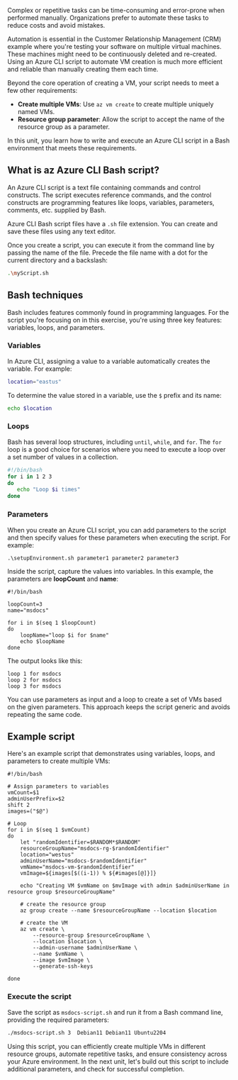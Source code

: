 <!-- markdownlint-disable MD041 -->

Complex or repetitive tasks can be time-consuming and error-prone when performed manually.
Organizations prefer to automate these tasks to reduce costs and avoid mistakes.

Automation is essential in the Customer Relationship Management (CRM) example where you're testing
your software on multiple virtual machines. These machines might need to be continuously deleted and
re-created. Using an Azure CLI script to automate VM creation is much more efficient and reliable
than manually creating them each time.

Beyond the core operation of creating a VM, your script needs to meet a few other requirements:

- **Create multiple VMs**: Use `az vm create` to create multiple uniquely named VMs.
- **Resource group parameter**: Allow the script to accept the name of the resource group as a parameter.

In this unit, you learn how to write and execute an Azure CLI script in a Bash environment that meets these
requirements.

## What is az Azure CLI Bash script?

An Azure CLI script is a text file containing commands and control constructs. The script
executes reference commands, and the control constructs are programming features like loops, variables,
parameters, comments, etc. supplied by Bash.

Azure CLI Bash script files have a `.sh` file extension. You can create and save these files using any
text editor.

Once you create a script, you can execute it from the command line by passing the name of
the file. Precede the file name with a dot for the current directory and a backslash:

```bash
.\myScript.sh
```

## Bash techniques

Bash includes features commonly found in programming languages. For the script you're focusing on in this exercise, you're using three key features: variables, loops, and parameters.

### Variables

In Azure CLI, assigning a value to a variable automatically creates the variable. For example:

```bash
location="eastus"
```

To determine the value stored in a variable, use the `$` prefix and its name:

```bash
echo $location
```

### Loops

Bash has several loop structures, including `until`, `while`, and `for`. The `for` loop is a good choice for scenarios where you need to execute a loop over a set number of values in a collection.

```bash
#!/bin/bash
for i in 1 2 3
do
   echo "Loop $i times"
done
```

### Parameters

When you create an Azure CLI script, you can add parameters to the script and then specify values
for these parameters when executing the script. For example:

```azurecli
.\setupEnvironment.sh parameter1 parameter2 parameter3
```

Inside the script, capture the values into variables. In this example, the parameters are
**loopCount** and **name**:

```azurecli
#!/bin/bash

loopCount=3
name="msdocs"

for i in $(seq 1 $loopCount)
do
    loopName="loop $i for $name"
    echo $loopName
done
```

The output looks like this:

```output
loop 1 for msdocs
loop 2 for msdocs
loop 3 for msdocs
```

You can use parameters as input and a loop to create a set of VMs based on the given
parameters. This approach keeps the script generic and avoids repeating the same code.

## Example script

Here's an example script that demonstrates using variables, loops, and parameters to create multiple
VMs:

```azurecli
#!/bin/bash
    
# Assign parameters to variables
vmCount=$1
adminUserPrefix=$2
shift 2
images=("$@")
    
# Loop 
for i in $(seq 1 $vmCount)
do
    let "randomIdentifier=$RANDOM*$RANDOM"
    resourceGroupName="msdocs-rg-$randomIdentifier"
    location="westus"
    adminUserName="msdocs-$randomIdentifier"
    vmName="msdocs-vm-$randomIdentifier"
    vmImage=${images[$((i-1)) % ${#images[@]}]}

    echo "Creating VM $vmName on $mvImage with admin $adminUserName in resource group $resourceGroupName"

    # create the resource group
    az group create --name $resourceGroupName --location $location

    # create the VM
    az vm create \
        --resource-group $resourceGroupName \
        --location $location \
        --admin-username $adminUserName \
        --name $vmName \
        --image $vmImage \
        --generate-ssh-keys

done

```

### Execute the script

Save the script as `msdocs-script.sh` and run it from a Bash command line, providing the
required parameters:

```bash
./msdocs-script.sh 3  Debian11 Debian11 Ubuntu2204
```

Using this script, you can efficiently create multiple VMs in different resource groups, automate repetitive tasks, and ensure consistency across your Azure environment. In the next unit, let's build out this script to include additional parameters, and check for successful completion.
